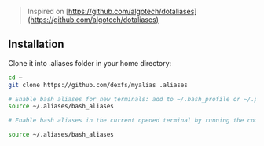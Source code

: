 > Inspired on [https://github.com/algotech/dotaliases](https://github.com/algotech/dotaliases)

## Installation
Clone it into .aliases folder in your home directory:

```bash
cd ~
git clone https://github.com/dexfs/myalias .aliases

# Enable bash aliases for new terminals: add to ~/.bash_profile or ~/.profile
source ~/.aliases/bash_aliases

# Enable bash aliases in the current opened terminal by running the command:

source ~/.aliases/bash_aliases

```